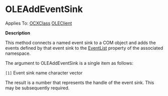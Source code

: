 




<h1 class="heading"><span class="name">OLEAddEventSink</span></h1>

Applies To: [OCXClass](../a-z/ocxclass.md) [OLEClient](../a-z/oleclient.md)


**Description**


This method connects a named event sink to a COM object and adds the events defined by that event sink to the [EventList](../a-z/eventlist.md) property of the associated namespace.


The argument to OLEAddEventSink is a single item as follows:


`[1]` Event sink name character vector


The result is a number that represents the handle of the event sink. This may be subsequently required.




